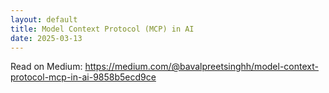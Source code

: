 ```yaml
---
layout: default
title: Model Context Protocol (MCP) in AI
date: 2025-03-13
---
```

<p>Read on Medium: <a href="https://medium.com/@bavalpreetsinghh/model-context-protocol-mcp-in-ai-9858b5ecd9ce" target="_blank" rel="noopener">https://medium.com/@bavalpreetsinghh/model-context-protocol-mcp-in-ai-9858b5ecd9ce</a></p>
